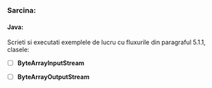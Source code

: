 ### Sarcina:
#### Java:
Scrieti si executati exemplele de lucru cu fluxurile din paragraful 5.1.1, clasele:
 - [ ] **ByteArrayInputStream**
 - [ ] **ByteArrayOutputStream**

